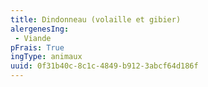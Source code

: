 ```yaml
---
title: Dindonneau (volaille et gibier)
alergenesIng:
 - Viande
pFrais: True
ingType: animaux
uuid: 0f31b40c-8c1c-4849-b912-3abcf64d186f
---
```

